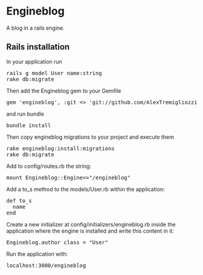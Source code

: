 # Engineblog

A blog in a rails engine.

## Rails installation

In your application run

<pre>
rails g model User name:string
rake db:migrate
</pre>

Then add the Engineblog gem to your Gemfile

<pre>
gem 'engineblog', :git => 'git://github.com/AlexTremigliozzi/engineblog.git' 
</pre>

and run bundle

<pre>
bundle install
</pre>

Then copy engineblog migrations to your project and execute them

<pre>
rake engineblog:install:migrations
rake db:migrate
</pre>

Add to config/routes.rb the string:

<pre>
mount Engineblog::Engine=>"/engineblog"
</pre>

Add a to_s method to the models/User.rb within the application:

<pre>
def to_s
  name
end
</pre>

Create a new initializer at config/initializers/engineblog.rb inside the application where the engine is installed and write this content in it:

<pre>
Engineblog.author_class = "User"
</pre>


Run the application with:

<pre>
localhost:3000/engineblog
</pre>



